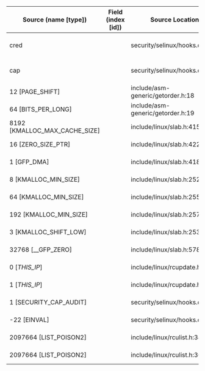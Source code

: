 | Source (name [type])          | Field (index [id]) | Source Location                   | Label at Source             |
|-------------------------------|--------------------|-----------------------------------|-----------------------------|
| cred                          |                    | security/selinux/hooks.c:2002     | subject, dynamic, input     |
| cap                           |                    | security/selinux/hooks.c:5321     | operation, dynamic, input   |
| 12 [PAGE_SHIFT]               |                    | include/asm-generic/getorder.h:18 | all, static, external       |
| 64 [BITS_PER_LONG]            |                    | include/asm-generic/getorder.h:19 | all, static, external       |
| 8192 [KMALLOC_MAX_CACHE_SIZE] |                    | include/linux/slab.h:415          | all, static, external       |
| 16 [ZERO_SIZE_PTR]            |                    | include/linux/slab.h:422          | all, static, external       |
| 1 [GFP_DMA]                   |                    | include/linux/slab.h:418          | all, static, external       |
| 8 [KMALLOC_MIN_SIZE]          |                    | include/linux/slab.h:252          | all, static, external       |
| 64 [KMALLOC_MIN_SIZE]         |                    | include/linux/slab.h:255          | all, static, external       |
| 192 [KMALLOC_MIN_SIZE]        |                    | include/linux/slab.h:257          | all, static, external       |
| 3 [KMALLOC_SHIFT_LOW]         |                    | include/linux/slab.h:253          | all, static, external       |
| 32768 [__GFP_ZERO]            |                    | include/linux/slab.h:578          | all, static, external       |
| 0 [_THIS_IP_]                 |                    | include/linux/rcupdate.h:418      | all, static, external       |
| 1 [_THIS_IP_]                 |                    | include/linux/rcupdate.h:423      | all, static, external       |
| 1 [SECURITY_CAP_AUDIT]        |                    | security/selinux/hooks.c:1580     | all, static, external       |
| -22 [EINVAL]                  |                    | security/selinux/hooks.c:1576     | all, static, external       |
| 2097664 [LIST_POISON2]        |                    | include/linux/rculist.h:346       | all, static, external       |
| 2097664 [LIST_POISON2]        |                    | include/linux/rculist.h:366       | all, static, external       |
